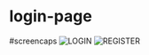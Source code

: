 ﻿# login-page
 #screencaps
 ![LOGIN](/screencaps/login_ss.JPG)
 ![REGISTER](screencaps/register_ss.JPG)
